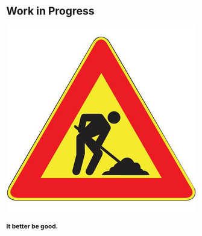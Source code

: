 # Work in Progress

<p align="center">
  <img width="500" height="500" src=images/wip.jpg>
</p>

### It better be good.